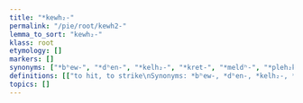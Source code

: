 ```yaml
---
title: "*kewh₂-"
permalink: "/pie/root/kewh2-"
lemma_to_sort: "kewh₂-"
klass: root
etymology: []
markers: []
synonyms: ["*bʰew-", "*dʰen-", "*kelh₂-", "*kret-", "*meldʰ-", "*pleh₂k-", "*(s)kep-"]
definitions: [["to hit, to strike\nSynonyms: *bʰew-, *dʰen-, *kelh₂-, *kret-, *meldʰ-, *pleh₂k-, *(s)kep-", "to forge"]]
topics: []
---
```

